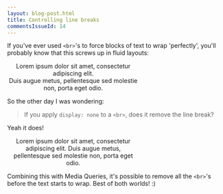```yaml
---
layout: blog-post.html
title: Controlling line breaks
commentsIssueId: 14
---
```


If you've ever used `<br>`'s to force blocks of text to wrap 'perfectly', you'll probably know that this screws up in fluid layouts:

<div style="width:22em; text-align:center;" class="well">Lorem ipsum dolor sit amet, consectetur adipiscing elit.<br> Duis augue metus, pellentesque sed molestie non, porta eget odio.</div>

So the other day I was wondering:
 > If you apply `display: none` to a `<br>`, does it remove the line break?

Yeah it does!
<div style="width:22em; text-align:center;" class="well">Lorem ipsum dolor sit amet, consectetur adipiscing elit.<br style="display:none"> Duis augue metus, pellentesque sed molestie non, porta eget odio.</div>

Combining this with Media Queries, it's possible to remove all the `<br>`'s before the text starts to wrap. Best of both worlds! :)

